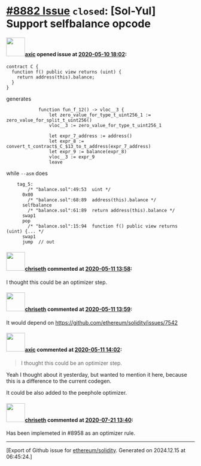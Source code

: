 # [\#8882 Issue](https://github.com/ethereum/solidity/issues/8882) `closed`: [Sol-Yul] Support selfbalance opcode

#### <img src="https://avatars.githubusercontent.com/u/20340?v=4" width="50">[axic](https://github.com/axic) opened issue at [2020-05-10 18:02](https://github.com/ethereum/solidity/issues/8882):

```
contract C {
  function f() public view returns (uint) {
    return address(this).balance;
  }
}
```

generates

```
            function fun_f_12() -> vloc__3 {
                let zero_value_for_type_t_uint256_1 := zero_value_for_split_t_uint256()
                vloc__3 := zero_value_for_type_t_uint256_1

                let expr_7_address := address()
                let expr_8 := convert_t_contract$_C_$13_to_t_address(expr_7_address)
                let expr_9 := balance(expr_8)
                vloc__3 := expr_9
                leave
```

while `--asm` does
```
    tag_5:
        /* "balance.sol":49:53  uint */
      0x00
        /* "balance.sol":68:89  address(this).balance */
      selfbalance
        /* "balance.sol":61:89  return address(this).balance */
      swap1
      pop
        /* "balance.sol":15:94  function f() public view returns (uint) {... */
      swap1
      jump	// out
```


#### <img src="https://avatars.githubusercontent.com/u/9073706?v=4" width="50">[chriseth](https://github.com/chriseth) commented at [2020-05-11 13:58](https://github.com/ethereum/solidity/issues/8882#issuecomment-626718681):

I thought this could be an optimizer step.

#### <img src="https://avatars.githubusercontent.com/u/9073706?v=4" width="50">[chriseth](https://github.com/chriseth) commented at [2020-05-11 13:59](https://github.com/ethereum/solidity/issues/8882#issuecomment-626719339):

It would depend on https://github.com/ethereum/solidity/issues/7542

#### <img src="https://avatars.githubusercontent.com/u/20340?v=4" width="50">[axic](https://github.com/axic) commented at [2020-05-11 14:02](https://github.com/ethereum/solidity/issues/8882#issuecomment-626720983):

> I thought this could be an optimizer step.

Yeah I thought about it yesterday, but wanted to mention it here, because this is a difference to the current codegen.

It could be also added to the peephole optimizer.

#### <img src="https://avatars.githubusercontent.com/u/9073706?v=4" width="50">[chriseth](https://github.com/chriseth) commented at [2020-07-21 13:40](https://github.com/ethereum/solidity/issues/8882#issuecomment-661868291):

Has been implemeted in #8958 as an optimizer rule.


-------------------------------------------------------------------------------



[Export of Github issue for [ethereum/solidity](https://github.com/ethereum/solidity). Generated on 2024.12.15 at 06:45:24.]
